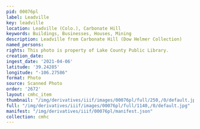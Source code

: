 ```yaml
---
pid: 00076pl
label: Leadville
key: leadville
location: Leadville (Colo.), Carbonate Hill
keywords: Buildings, Businesses, Houses, Mining
description: Leadville from Carbonate Hill (Dow Helmer Collection)
named_persons: 
rights: This photo is property of Lake County Public Library.
creation_date: 
ingest_date: '2021-04-06'
latitude: '39.24285'
longitude: "-106.27586"
format: Photo
source: Scanned Photo
order: '2672'
layout: cmhc_item
thumbnail: "/img/derivatives/iiif/images/00076pl/full/250,/0/default.jpg"
full: "/img/derivatives/iiif/images/00076pl/full/1140,/0/default.jpg"
manifest: "/img/derivatives/iiif/00076pl/manifest.json"
collection: cmhc
---
```

